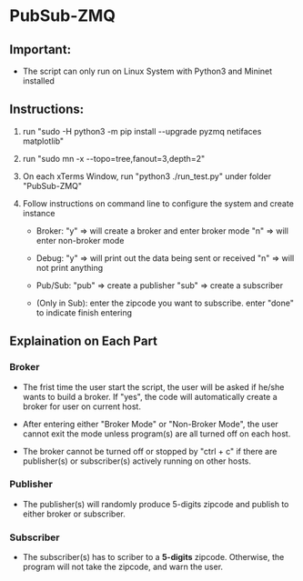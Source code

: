 # PubSub-ZMQ


## Important:

* The script can only run on Linux System with Python3 and Mininet installed


## Instructions:

1. run "sudo -H python3 -m pip install --upgrade pyzmq netifaces matplotlib"

2. run "sudo mn -x --topo=tree,fanout=3,depth=2"

3. On each xTerms Window, run "python3 ./run_test.py" under folder "PubSub-ZMQ"

4. Follow instructions on command line to configure the system and create instance

    - Broker: "y" => will create a broker and enter broker mode
              "n" => will enter non-broker mode

    - Debug: "y" => will print out the data being sent or received
             "n" => will not print anything
    
    - Pub/Sub: "pub" => create a publisher
               "sub" => create a subscriber
    
    - (Only in Sub): enter the zipcode you want to subscribe.
                     enter "done" to indicate finish entering


## Explaination on Each Part

### Broker

* The frist time the user start the script, the user will be asked if he/she wants to build a broker. If "yes", the code will automatically create a broker for user on current host.

* After entering either "Broker Mode" or "Non-Broker Mode", the user cannot exit the mode unless program(s) are all turned off on each host.

* The broker cannot be turned off or stopped by "ctrl + c" if there are publisher(s) or subscriber(s) actively running on other hosts.

### Publisher

* The publisher(s) will randomly produce 5-digits zipcode and publish to either broker or subscriber.

### Subscriber

* The subscriber(s) has to scriber to a **5-digits** zipcode. Otherwise, the program will not take the zipcode, and warn the user.
